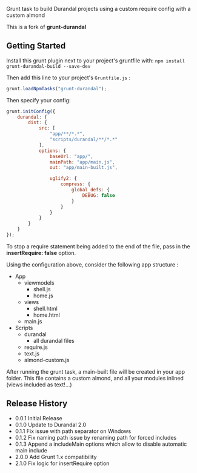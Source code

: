 
Grunt task to build Durandal projects using a custom require config with a custom almond

This is a fork of **grunt-durandal**

## Getting Started

Install this grunt plugin next to your project's gruntfile with: `npm install grunt-durandal-build --save-dev`

Then add this line to your project's `Gruntfile.js` :

```javascript
grunt.loadNpmTasks("grunt-durandal");
```

Then specify your config:

```javascript
grunt.initConfig({
    durandal: {
        dist: {
            src: [
				"app/**/*.*",
				"scripts/durandal/**/*.*"
			],
            options: {
                baseUrl: "app/",
                mainPath: "app/main.js",
                out: "app/main-built.js",

                uglify2: {
                    compress: {
                        global_defs: {
                            DEBUG: false
                        }
                    }
                }
            }
        }
    }
});
```

To stop a require statement being added to the end of the file, pass in
the **insertRequire: false** option.

Using the configuration above, consider the following app structure :

* App
    * viewmodels
        * shell.js
        * home.js
    * views
        * shell.html
        * home.html
    * main.js
* Scripts
    * durandal 
        * all durandal files
	* require.js
	* text.js
	* almond-custom.js

After running the grunt task, a main-built file will be created in your app folder.
This file contains a custom almond, and all your modules inlined (views included as text!...)

## Release History
* 0.0.1 Initial Release
* 0.1.0 Update to Durandal 2.0
* 0.1.1 Fix issue with path separator on Windows
* 0.1.2 Fix naming path issue by renaming path for forced includes
* 0.1.3 Append a includeMain options which allow to disable automatic main include
* 2.0.0 Add Grunt 1.x compatibility
* 2.1.0 Fix logic for insertRequire option

[grunt]: https://github.com/gruntjs/grunt
[doc-options]: https://github.com/dfrencham/grunt-durandal-build/wiki/Task-Options
